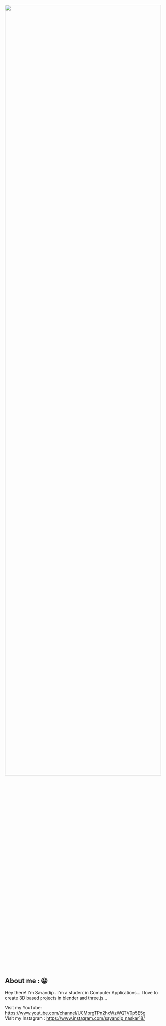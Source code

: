 <img src="https://github.com/Sayandip6/First-demo/blob/main/my_face.jpg" width=100% height=80% >

## About me : 😀

Hey there! I'm Sayandip . I'm a student in Computer Applications... I love to create 3D based projects in blender and three.js...

Visit my YouTube   : https://www.youtube.com/channel/UCMbrgTPn2hxWzWQTV0p5E5g <br>
Visit my Instagram : https://www.instagram.com/sayandip_naskar18/

